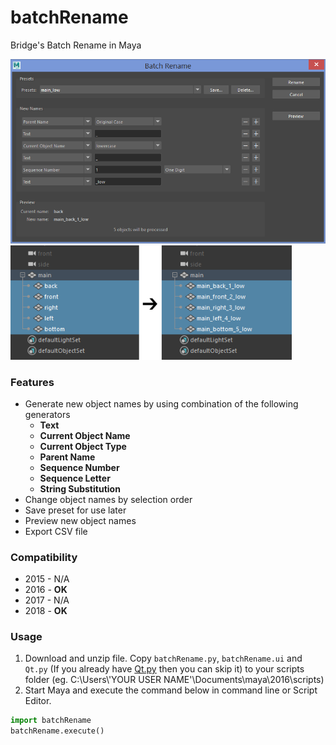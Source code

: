 # batchRename
Bridge's Batch Rename in Maya

<img src="https://github.com/Nichgon/batchRename/blob/master/doc/example1.png" width="650">
<img src="https://github.com/Nichgon/batchRename/blob/master/doc/example3.png" width="450">

### Features
* Generate new object names by using combination of the following generators
  * **Text**
  * **Current Object Name**
  * **Current Object Type**
  * **Parent Name**
  * **Sequence Number**
  * **Sequence Letter**
  * **String Substitution**
* Change object names by selection order
* Save preset for use later
* Preview new object names
* Export CSV file

### Compatibility
* 2015 - N/A
* 2016 - **OK**
* 2017 - N/A
* 2018 - **OK**

### Usage
1. Download and unzip file. Copy `batchRename.py`, `batchRename.ui` and `Qt.py` (If you already have [Qt.py](https://github.com/mottosso/Qt.py) then you can skip it) to your scripts folder (eg. C:\Users\\'YOUR USER NAME'\Documents\maya\2016\scripts) 
1. Start Maya and execute the command below in command line or Script Editor.
```python
import batchRename
batchRename.execute()
```
